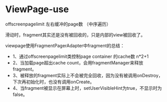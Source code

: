 # ViewPage-use

offscreenpagelimit 左右缓冲的page数 （中序遍历）

滑动时，fragment其实还是没有被回收的，只是内部的view被回收了。

viewpage使用FragmentPagerAdapter中fragment的总结：

* 1、通过offscreenpagelimit类控制page container 的cache数 n\*2+1
* 2、当加载page超出cache count，会用fragmentManager来释放fragment。
* 3、被释放的fragment实际上不会被完全回收，因为没有被调用onDestroy，下次再初始化时，也没有调用onCreate。
* 4、当fragment被显示在屏幕上时，setUserVisibleHint为true，不显示时为false。


